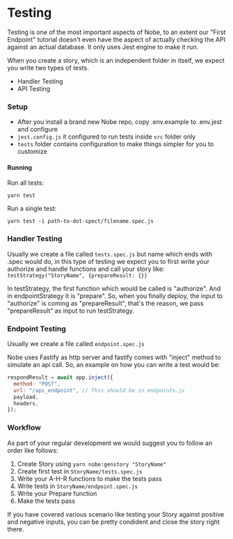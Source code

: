 # Testing

Testing is one of the most important aspects of Nobe, to an extent our "First Endpoint" tutorial doesn't even have the aspect of actually checking the API against an actual database. It only uses Jest engine to make it run.

When you create a story, which is an independent folder in itself, we expect you write two types of tests. 

- Handler Testing
- API Testing

### Setup

- After you install a brand new Nobe repo, copy .env.example to .env.jest and configure
- `jest.config.js` it configured to run tests inside `src` folder only 
- `tests` folder contains configuration to make things simpler for you to customize

#### Running

Run all tests:

`yarn test`

Run a single test:

`yarn test -i path-to-dot-spect/filename.spec.js`

### Handler Testing

Usually we create a file called `tests.spec.js` but name which ends with .spec would do, in this type of testing we expect you to first write your authorize and handle functions and call your story like: `testStrategy("StoryName", {prepareResult: {}}`

In testStrategy, the first function which would be called is "authorize". And in endpointStrategy it is "prepare". So, when you finally deploy, the input to "authorize" is coming as "prepareResult", that's the reason, we pass "prepareResult" as input to run testStrategy.

### Endpoint Testing

Usually we create a file called `endpoint.spec.js`

Nobe uses Fastify as http server and fastify comes with "inject" method to simulate an api call. So, an example on how you can write a test would be:

```js
respondResult = await app.inject({
  method: "POST",
  url: "/api_endpoint", // This should be in endpoints.js
  payload,
  headers,
});
```

### Workflow

As part of your regular development we would suggest you to follow an order like follows:

1. Create Story using `yarn nobe:genstory "StoryName"`
2. Create first test in `StoryName/tests.spec.js`
3. Write your A-H-R functions to make the tests pass
4. Write tests in `StoryName/endpoint.spec.js`
5. Write your Prepare function
6. Make the tests pass

If you have covered various scenario like testing your Story against positive and negative inputs, you can be pretty condident and close the story right there.
